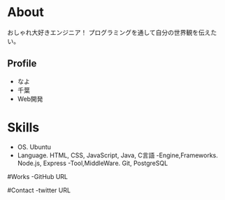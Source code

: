 
# About
おしゃれ大好きエンジニア！
プログラミングを通して自分の世界観を伝えたい。

## Profile
- なよ
- 千葉
- Web開発

# Skills
- OS. Ubuntu
- Language. HTML,  CSS, JavaScript, Java, C言語
-Engine,Frameworks.  Node.js, Express
-Tool,MiddleWare.  Git, PostgreSQL

#Works
-GitHub URL

#Contact
-twitter URL
